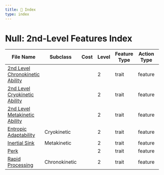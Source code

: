 ```yaml
---
title: 📑 Index
type: index
---
```


# Null: 2nd-Level Features Index

| File Name                                                                   | Subclass      | Cost | Level | Feature Type | Action Type | Distance | Target |
| --------------------------------------------------------------------------- | ------------- | ---- | ----- | ------------ | ----------- | -------- | ------ |
| [2nd Level Chronokinetic Ability](../2nd%20Level%20Chronokinetic%20Ability) |               |      | 2     | trait        | feature     |          |        |
| [2nd Level Cryokinetic Ability](../2nd%20Level%20Cryokinetic%20Ability)     |               |      | 2     | trait        | feature     |          |        |
| [2nd Level Metakinetic Ability](../2nd%20Level%20Metakinetic%20Ability)     |               |      | 2     | trait        | feature     |          |        |
| [Entropic Adaptability](../Entropic%20Adaptability)                         | Cryokinetic   |      | 2     | trait        | feature     |          |        |
| [Inertial Sink](../Inertial%20Sink)                                         | Metakinetic   |      | 2     | trait        | feature     |          |        |
| [Perk](../Perk)                                                             |               |      | 2     | trait        | feature     |          |        |
| [Rapid Processing](../Rapid%20Processing)                                   | Chronokinetic |      | 2     | trait        | feature     |          |        |
